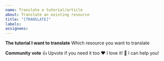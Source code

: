 ```yaml
---
name: Translate a tutorial/article
about: Translate an existing resource
title: "[TRANSLATE]"
labels:
assignees:
---
```


**The tutorial I want to translate**
Which resource you want to translate

**Community vote**
👍 Upvote if you need it too
❤️ I love it!
🚀 I can help you!
